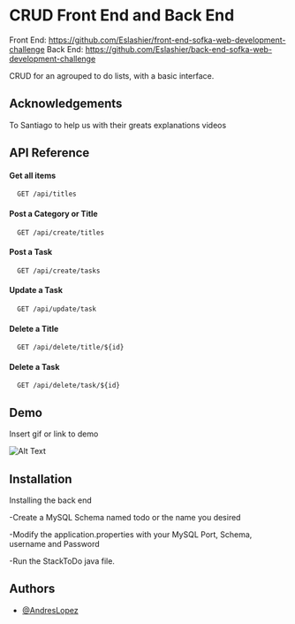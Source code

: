 
# CRUD Front End and Back End

Front End: https://github.com/Eslashier/front-end-sofka-web-development-challenge
Back End: https://github.com/Eslashier/back-end-sofka-web-development-challenge

CRUD for an agrouped to do lists, with a basic interface.

## Acknowledgements

To Santiago to help us with their greats explanations videos

## API Reference

#### Get all items

```http
  GET /api/titles
```

#### Post a Category or Title

```http
  GET /api/create/titles
```

#### Post a Task

```http
  GET /api/create/tasks
```

#### Update a Task

```http
  GET /api/update/task
```

#### Delete a Title

```http
  GET /api/delete/title/${id}
```

#### Delete a Task

```http
  GET /api/delete/task/${id}
```




## Demo

Insert gif or link to demo

![Alt Text](https://i.gyazo.com/1fd3d2716a725a3bbb1278ab1b9906fa.gif)


## Installation

Installing the back end

-Create a MySQL Schema named todo or the name you desired

-Modify the application.properties with your MySQL Port, Schema, username and Password

-Run the StackToDo java file.
    
## Authors

- [@AndresLopez](https://www.github.com/Eslashier)

